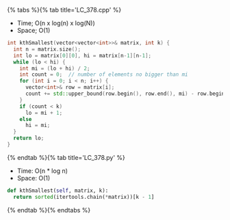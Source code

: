{% tabs %}{% tab title='LC_378.cpp' %}

* Time; O(n x log(n) x log(N))
* Space; O(1)

```cpp
int kthSmallest(vector<vector<int>>& matrix, int k) {
  int n = matrix.size();
  int lo = matrix[0][0], hi = matrix[n-1][n-1];
  while (lo < hi) {
    int mi = (lo + hi) / 2;
    int count = 0;  // number of elements no bigger than mi
    for (int i = 0; i < n; i++) {
      vector<int>& row = matrix[i];
      count += std::upper_bound(row.begin(), row.end(), mi) - row.begin();
    }
    if (count < k)
      lo = mi + 1;
    else
      hi = mi;
  }
  return lo;
}
```

{% endtab %}{% tab title='LC_378.py' %}

* Time: O(n * log n)
* Space: O(1)

```py
def kthSmallest(self, matrix, k):
  return sorted(itertools.chain(*matrix))[k - 1]
```

{% endtab %}{% endtabs %}
